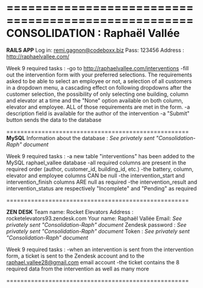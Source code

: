 **====================================================**
**CONSOLIDATION : Raphaël Vallée**
====================================================
**RAILS APP**
Log in: remi.gagnon@codeboxx.biz
Pass: 123456
Address : http://raphaelvallee.com/

Week 9 required tasks :
-go to http://raphaelvallee.com/interventions
-fill out the intervention form with your preferred selections. The requirements asked to be able to select an employee or not, a selection of all customers in a dropdown menu, a cascading effect on following dropdowns after the customer selection, the possibility of only selecting one building, column and elevator at a time and the "None" option available on both column, elevator and employee. ALL of those requirements are met in the form.
-a description field is available for the author of the intervention
-a "Submit" button sends the data to the database


====================================================
**MySQL**
Information about the database : _See privately sent "Consolidation-Raph" document_

Week 9 required tasks : 
-a new table "interventions" has been added to the MySQL raphael_vallee database
-all required columns are present in the required order (author, customer_id, building_id, etc.)
-the battery, column, elevator and employee columns CAN be null 
-the intervention_start and intervention_finish columns ARE null as required
-the intervention_result and intervention_status are respectively "Incomplete" and "Pending" as required

====================================================

**ZEN DESK**
Team name: Rocket Elevators
Address : rocketelevators93.zendesk.com
Your name: Raphaël Vallée
Email: _See privately sent "Consolidation-Raph" document_
Zendesk password : _See privately sent "Consolidation-Raph" document_
Token : _See privately sent "Consolidation-Raph" document_

Week 9 required tasks :
-when an intervention is sent from the intervention form, a ticket is sent to the Zendesk account and to the raphael.vallee28@gmail.com email account
-the ticket contains the 8 required data from the intervention as well as many more

====================================================

